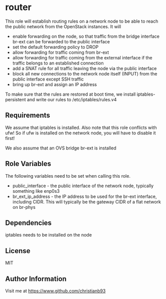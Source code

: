 router
=========

This role will establish routing rules on a network node to be able to reach the public network from the OpenStack instances. It will

* enable forwarding on the node, so that traffic from the bridge interface br-ext can be forwarded to the public interface
* set the default forwarding policy to DROP
* allow forwarding for traffic coming from br-ext
* allow forwarding for traffic coming from the external interface if the traffic belongs to an established connection
* add a SNAT rule for all traffic leaving the node via the public interface
* block all new connections to the network node itself (INPUT) from the public interface except SSH traffic 
* bring up br-ext and assign an IP address 

To make sure that the rules are restored at boot time, we install iptables-persistent and write our rules to /etc/iptables/rules.v4

Requirements
------------

We assume that iptables is installed. Also note that this role conflicts with  ufw! So if ufw is installed on the network node, you will have to disable it first!

We also assume that an OVS bridge br-ext is installed

Role Variables
--------------

The following variables need to be set when calling this role.

* public_interface - the public interface of the network node, typically something like enp0s3
* br_ext_ip_address - the IP address to be used for the br-ext interface, including CIDR. This will typically be the gateway CIDR of a flat network on br-phys


Dependencies
------------

iptables needs to be installed on the node


License
-------

MIT

Author Information
------------------

Visit me at https://www.github.com/christianb93
